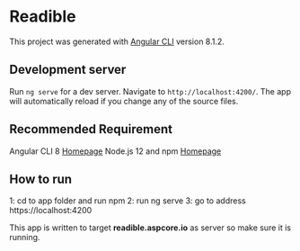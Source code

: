 # Readible

This project was generated with [Angular CLI](https://github.com/angular/angular-cli) version 8.1.2.

## Development server

Run `ng serve` for a dev server. Navigate to `http://localhost:4200/`. The app will automatically reload if you change any of the source files.

## Recommended Requirement

Angular CLI 8 [Homepage](https://cli.angular.io/)
Node.js 12 and npm [Homepage](https://nodejs.org/en/)

## How to run

1: cd to app folder and run npm
2: run ng serve
3: go to address https://localhost:4200

This app is written to target **readible.aspcore.io** as server so make sure it is running.

